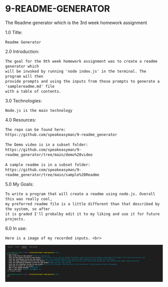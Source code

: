 # 9-README-GENERATOR
The Readme generator which is the 3rd week homework assignment

1.0 Title:

    Readme Generator

2.0 Introduction:

    The goal for the 9th week homework assignment was to create a readme generator which 
    will be invoked by running 'node index.js' in the terminal. The program will then 
    provide prompts and using the inputs from those prompts to generate a 'samplereadme.md' file 
    with a table of contents.

3.0 Technologies:

    Node.js is the main technology

4.0 Resources:


    The repo can be found here: 
    https://github.com/speakeasyman/9-readme_generator

    The Demo video is in a subset folder: 
    https://github.com/speakeasyman/9-readme_generator/tree/main/demo%20video

    A sample readme is in a subset folder: 
    https://github.com/speakeasyman/9-readme_generator/tree/main/sample%20Readme

5.0 My Goals:

    To write a program that will create a readme using node.js. Overall this was really cool, 
    my preferred readme file is a little different than that described by the system, so after 
    it is graded I'll probalby edit it to my liking and use it for future projects.

6.0 In use:

    Here is a image of my recorded inputs. <br>

![Readme_Generator](./img/image.PNG)